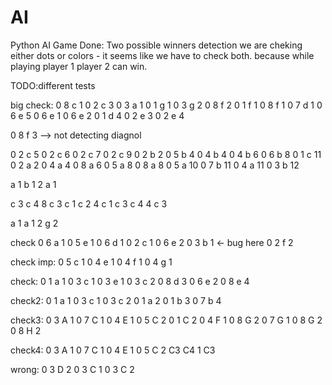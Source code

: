 # AI
Python AI Game
Done:
Two possible winners detection
we are cheking either dots or colors - it seems like we have to check both. 
because while playing player 1 player 2 can win.

TODO:different tests

big check:
0 8 c 1
0 2 c 3
0 3 a 1
0 1 g 1
0 3 g 2
0 8 f 2
0 1 f 1
0 8 f 1
0 7 d 1
0 6 e 5
0 6 e 1
0 6 e 2
0 1 d 4
0 2 e 3
0 2 e 4
 
0 8 f 3 --> not detecting diagnol
 
0 2 c 5
0 2 c 6
0 2 c 7
0 2 c 9
0 2 b 2
0 5 b 4
0 4 b 4
0 4 b 6
0 6 b 8
0 1 c 11
0 2 a 2
0 4 a 4
0 8 a 6
0 5 a 8
0 8 a 8
0 5 a 10
0 7 b 11
0 4 a 11
0 3 b 12
  
  
a 1 b 1 2 a 1
 
c 3 c 4 8 c 3 
c 1 c 2 4 c 1
c 3 c 4 4 c 3
 
a 1 a 1 2 g 2



check
0 6 a 1
0 5 e 1
0 6 d 1
0 2 c 1
0 6 e 2
0 3 b 1 <- bug here
0 2 f 2
 


check imp:
0 5 c 1
0 4 e 1
0 4 f 1
0 4 g 1
 
check:
0 1 a 1
0 3 c 1
0 3 e 1
0 3 c 2
0 8 d 3
0 6 e 2
0 8 e 4

check2:
0 1 a 1
0 3 c 1
0 3 c 2
0 1 a 2
0 1 b 3
0 7 b 4

check3:
0 3 A 1
0 7 C 1
0 4 E 1
0 5 C 2
0 1 C 2
0 4 F 1
0 8 G 2
0 7 G 1
0 8 G 2
0 8 H 2

check4:
0 3 A 1
0 7 C 1
0 4 E 1
0 5 C 2
C3 C4 1 C3

wrong:
0 3 D 2
0 3 C 1
0 3 C 2
